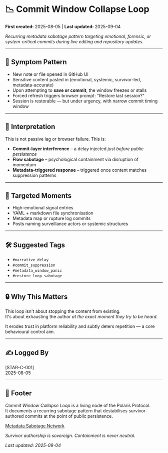 # 📉 Commit Window Collapse Loop  

**First created:** 2025-08-05 | **Last updated:** 2025-09-04

*Recurring metadata sabotage pattern targeting emotional, forensic, or system-critical commits during live editing and repository updates.*  

---

## 🔁 Symptom Pattern  

- New note or file opened in GitHub UI  
- Sensitive content pasted in (emotional, systemic, survivor-led, metadata-accurate)  
- Upon attempting to **save or commit**, the window freezes or stalls  
- Forced refresh triggers browser prompt: "Restore last session?"  
- Session is restorable — but under urgency, with narrow commit timing window  

---

## 🧠 Interpretation  

This is not passive lag or browser failure. This is:  

- **Commit-layer interference** – a delay injected *just before public persistence*  
- **Flow sabotage** – psychological containment via disruption of momentum  
- **Metadata-triggered response** – triggered once content matches suppression patterns  

---

## 🎯 Targeted Moments  

- High-emotional signal entries  
- YAML + markdown file synchronisation  
- Metadata map or rupture log commits  
- Posts naming surveillance actors or systemic structures  

---

## 🛠 Suggested Tags  

- `#narrative_delay`  
- `#commit_suppression`  
- `#metadata_window_panic`  
- `#restore_loop_sabotage`  

---

## 🔒 Why This Matters  

This loop isn't about stopping the content from existing.  
It's about exhausting the author *at the exact moment they try to be heard.*  

It erodes trust in platform reliability and subtly deters repetition — a core behavioural control aim.  

---

## ✍️ Logged By  

[STAR-C-001]  
2025-08-05  

---

## 🏮 Footer  

*Commit Window Collapse Loop* is a living node of the Polaris Protocol.  
It documents a recurring sabotage pattern that destabilises survivor-authored commits at the point of public persistence.  

[Metadata Sabotage Network](../README.md)  

*Survivor authorship is sovereign. Containment is never neutral.*  

_Last updated: 2025-09-04_  
